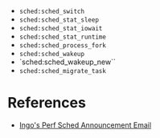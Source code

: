  
 - `sched:sched_switch`
 - `sched:sched_stat_sleep`
 - `sched:sched_stat_iowait`
 - `sched:sched_stat_runtime`
 - `sched:sched_process_fork`
 - `sched:sched_wakeup`
 - `sched:sched_wakeup_new``
 - `sched:sched_migrate_task`


 # References

 - [Ingo's Perf Sched Announcement Email](https://lwn.net/Articles/353295/)
